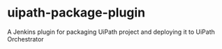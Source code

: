 # uipath-package-plugin
A Jenkins plugin for packaging UiPath project and deploying it to UiPath Orchestrator
